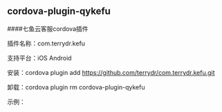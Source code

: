 cordova-plugin-qykefu
-------------------------------
####七鱼云客服cordova插件

插件名称：com.terrydr.kefu

支持平台：iOS Android

安装：cordova plugin add https://github.com/terrydr/com.terrydr.kefu.git

卸载：cordova plugin rm cordova-plugin-qykefu

示例：
